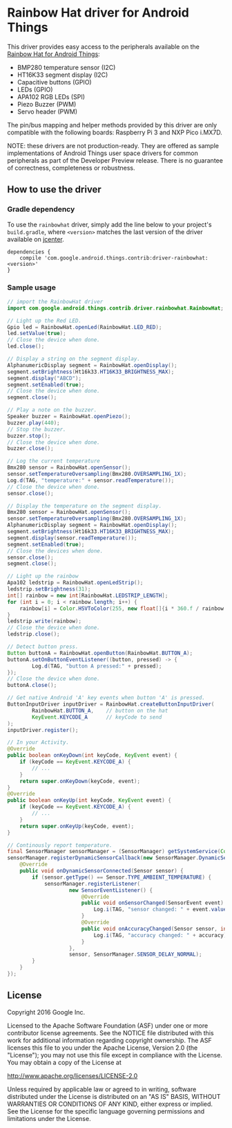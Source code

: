 Rainbow Hat driver for Android Things
=====================================

This driver provides easy access to the peripherals available on the [Rainbow Hat for Android
Things][product]:
- BMP280 temperature sensor (I2C)
- HT16K33 segment display (I2C)
- Capacitive buttons (GPIO)
- LEDs (GPIO)
- APA102 RGB LEDs (SPI)
- Piezo Buzzer (PWM)
- Servo header (PWM)

The pin/bus mapping and helper methods provided by this driver are only
compatible with the following boards: Raspberry Pi 3 and NXP Pico i.MX7D.

NOTE: these drivers are not production-ready. They are offered as sample
implementations of Android Things user space drivers for common peripherals
as part of the Developer Preview release. There is no guarantee
of correctness, completeness or robustness.


How to use the driver
---------------------

### Gradle dependency

To use the `rainbowhat` driver, simply add the line below to your project's `build.gradle`,
where `<version>` matches the last version of the driver available on [jcenter][jcenter].

```
dependencies {
    compile 'com.google.android.things.contrib:driver-rainbowhat:<version>'
}
```

### Sample usage


```java
// import the RainbowHat driver
import com.google.android.things.contrib.driver.rainbowhat.RainbowHat;
```

```java
// Light up the Red LED.
Gpio led = RainbowHat.openLed(RainbowHat.LED_RED);
led.setValue(true);
// Close the device when done.
led.close();
```

```java
// Display a string on the segment display.
AlphanumericDisplay segment = RainbowHat.openDisplay();
segment.setBrightness(Ht16k33.HT16K33_BRIGHTNESS_MAX);
segment.display("ABCD");
segment.setEnabled(true);
// Close the device when done.
segment.close();
```

```java
// Play a note on the buzzer.
Speaker buzzer = RainbowHat.openPiezo();
buzzer.play(440);
// Stop the buzzer.
buzzer.stop();
// Close the device when done.
buzzer.close();
```

```java
// Log the current temperature
Bmx280 sensor = RainbowHat.openSensor();
sensor.setTemperatureOversampling(Bmx280.OVERSAMPLING_1X);
Log.d(TAG, "temperature:" + sensor.readTemperature());
// Close the device when done.
sensor.close();
```

```java
// Display the temperature on the segment display.
Bmx280 sensor = RainbowHat.openSensor();
sensor.setTemperatureOversampling(Bmx280.OVERSAMPLING_1X);
AlphanumericDisplay segment = RainbowHat.openDisplay();
segment.setBrightness(Ht16k33.HT16K33_BRIGHTNESS_MAX);
segment.display(sensor.readTemperature());
segment.setEnabled(true);
// Close the devices when done.
sensor.close();
segment.close();
```

```java
// Light up the rainbow
Apa102 ledstrip = RainbowHat.openLedStrip();
ledstrip.setBrightness(31);
int[] rainbow = new int[RainbowHat.LEDSTRIP_LENGTH];
for (int i = 0; i < rainbow.length; i++) {
    rainbow[i] = Color.HSVToColor(255, new float[]{i * 360.f / rainbow.length, 1.0f, 1.0f});
}
ledstrip.write(rainbow);
// Close the device when done.
ledstrip.close();
```

```java
// Detect button press.
Button buttonA = RainbowHat.openButton(RainbowHat.BUTTON_A);
buttonA.setOnButtonEventListener((button, pressed) -> {
        Log.d(TAG, "button A pressed:" + pressed);
});
// Close the device when done.
buttonA.close();
```

```java
// Get native Android 'A' key events when button 'A' is pressed.
ButtonInputDriver inputDriver = RainbowHat.createButtonInputDriver(
        RainbowHat.BUTTON_A,    // button on the hat
        KeyEvent.KEYCODE_A      // keyCode to send
);
inputDriver.register();

// In your Activity.
@Override
public boolean onKeyDown(int keyCode, KeyEvent event) {
    if (keyCode == KeyEvent.KEYCODE_A) {
        // ...
    }
    return super.onKeyDown(keyCode, event);
}
@Override
public boolean onKeyUp(int keyCode, KeyEvent event) {
    if (keyCode == KeyEvent.KEYCODE_A) {
        // ...
    }
    return super.onKeyUp(keyCode, event);
}
```

```java
// Continously report temperature.
final SensorManager sensorManager = (SensorManager) getSystemService(Context.SENSOR_SERVICE);
sensorManager.registerDynamicSensorCallback(new SensorManager.DynamicSensorCallback() {
    @Override
    public void onDynamicSensorConnected(Sensor sensor) {
        if (sensor.getType() == Sensor.TYPE_AMBIENT_TEMPERATURE) {
            sensorManager.registerListener(
                    new SensorEventListener() {
                        @Override
                        public void onSensorChanged(SensorEvent event) {
                            Log.i(TAG, "sensor changed: " + event.values[0]);
                        }
                        @Override
                        public void onAccuracyChanged(Sensor sensor, int accuracy) {
                            Log.i(TAG, "accuracy changed: " + accuracy);
                        }
                    },
                    sensor, SensorManager.SENSOR_DELAY_NORMAL);
        }
    }
});
```

License
-------

Copyright 2016 Google Inc.

Licensed to the Apache Software Foundation (ASF) under one or more contributor
license agreements.  See the NOTICE file distributed with this work for
additional information regarding copyright ownership.  The ASF licenses this
file to you under the Apache License, Version 2.0 (the "License"); you may not
use this file except in compliance with the License.  You may obtain a copy of
the License at

  http://www.apache.org/licenses/LICENSE-2.0

Unless required by applicable law or agreed to in writing, software
distributed under the License is distributed on an "AS IS" BASIS, WITHOUT
WARRANTIES OR CONDITIONS OF ANY KIND, either express or implied.  See the
License for the specific language governing permissions and limitations under
the License.

[product]: https://shop.pimoroni.com/products/rainbow-hat-for-android-things
[jcenter]: https://bintray.com/google/androidthings/contrib-driver-rainbowhat
